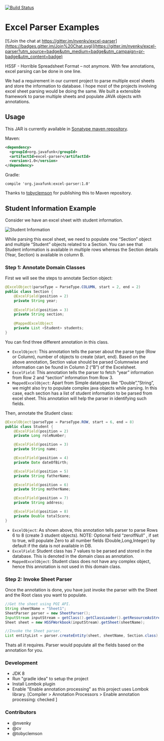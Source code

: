 [![Build Status](https://travis-ci.org/nvenky/excel-parser.svg)](https://travis-ci.org/nvenky/excel-parser)


# Excel Parser Examples

[![Join the chat at https://gitter.im/nvenky/excel-parser](https://badges.gitter.im/Join%20Chat.svg)](https://gitter.im/nvenky/excel-parser?utm_source=badge&utm_medium=badge&utm_campaign=pr-badge&utm_content=badge)


HSSF - Horrible Spreadsheet Format – not anymore. With few annotations, excel parsing can be done in one line.

We had a requirement in our current project to parse multiple excel sheets and store the information to database. I hope most of the projects involving excel sheet parsing would be doing the same. We built a extensible framework to parse multiple sheets and populate JAVA objects with annotations.

## Usage

This JAR is currently available in [Sonatype maven repository](https://oss.sonatype.org/#nexus-search;quick~excel-parser).

Maven:

````xml
<dependency>
  <groupId>org.javafunk</groupId>
  <artifactId>excel-parser</artifactId>
  <version>1.0</version>
</dependency>
````

Gradle:

````    
compile 'org.javafunk:excel-parser:1.0'
````    

Thanks to [tobyclemson](http://github.com/tobyclemson) for publishing this to Maven repository. 


## Student Information Example

Consider we have an excel sheet with student information.

![Student Information](http://3.bp.blogspot.com/_OAeb_UFifRg/S2WiIfweGiI/AAAAAAAACCA/Sv36FYxed1E/s640/Screenshot.png)

While parsing this excel sheet, we need to populate one “Section” object and multiple “Student” objects related to a Section. You can see that Student information is available in multiple rows whereas the Section details (Year, Section) is available in column B.

### Step 1: Annotate Domain Classes

First we will see the steps to annotate Section object:

````java
@ExcelObject(parseType = ParseType.COLUMN, start = 2, end = 2)
public class Section {
	@ExcelField(position = 2)
	private String year;
    
 	@ExcelField(position = 3)
 	private String section;
 
 	@MappedExcelObject
 	private List <Student> students;
}

````
You can find three different annotation in this class.

* `ExcelObject`: This annotation tells the parser about the parse type (Row or Column), number of objects to create (start, end). Based on the above annotation, Section value should be parsed Columnwise and information can be found in Column 2 (“B”) of the Excelsheet.
* `ExcelField`: This annotation tells the parser to fetch “year” information from Row 2 and “section” information from Row 3.
* `MappedExcelObject`: Apart from Simple datatypes like “Double”,”String”, we might also try to populate complex java objects while parsing. In this case, each section has a list of student information to be parsed from excel sheet. This annotation will help the parser in identifying such fields.

Then, annotate the Student class:

````java
@ExcelObject(parseType = ParseType.ROW, start = 6, end = 8)
public class Student {
    @ExcelField(position = 2)
    private Long roleNumber;

    @ExcelField(position = 3)
    private String name;

    @ExcelField(position = 4)
    private Date dateOfBirth;

    @ExcelField(position = 5)
    private String fatherName;

    @ExcelField(position = 6)
    private String motherName;

    @ExcelField(position = 7)
    private String address;

    @ExcelField(position = 8)
    private Double totalScore;
}
````

* `ExcelObject`: As shown above, this annotation tells parser to parse Rows 6 to 8 (create 3 student objects). NOTE: Optional field “zeroIfNull” , if set to true, will populate Zero to all number fields (Double,Long,Integer) by default if the data is not available in DB.
* `ExcelField`: Student class has 7 values to be parsed and stored in the database. This is denoted in the domain class as annotation.
* `MappedExcelObject`: Student class does not have any complex object, hence this annotation is not used in this domain class.


### Step 2: Invoke Sheet Parser

Once the annotation is done, you have just invoke the parser with the Sheet and the Root class you want to populate.

````java
//Get the sheet using POI API.
String sheetName = "Sheet1";
SheetParser parser = new SheetParser();
InputStream inputStream = getClass().getClassLoader().getResourceAsStream("Student Profile.xls");
Sheet sheet = new HSSFWorkbook(inputStream).getSheet(sheetName);

//Invoke the Sheet parser.
List entityList = parser.createEntity(sheet, sheetName, Section.class);
````

Thats all it requires. Parser would populate all the fields based on the annotation for you.

### Development
* JDK 8
* Run "gradle idea" to setup the project
* Install Lombok plugin
* Enable "Enable annotation processing" as this project uses Lombok library. [Compiler > Annotation Processors > Enable annotation processing: checked ]


### Contributors
* @nvenky
* @cv
* @tobyclemson
